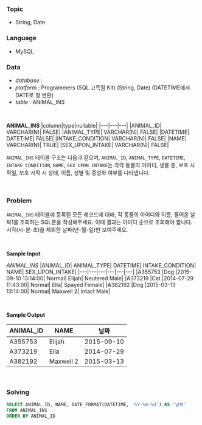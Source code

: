 ### Topic
- String, Date
  
### Language
- MySQL

### Data
- *database* : 
- *platform* : Programmers (SQL 고득점 Kit) (String, Date) (DATETIME에서 DATE로 형 변환)
- *table* : ANIMAL_INS

<br>

**ANIMAL_INS**
|column|type|nullable|
|---|---|---|
|ANIMAL_ID|	VARCHAR(N)|	FALSE|
|ANIMAL_TYPE|	VARCHAR(N)|	FALSE|
|DATETIME|	DATETIME|	FALSE|
|INTAKE_CONDITION|	VARCHAR(N)|	FALSE|
|NAME|	VARCHAR(N)|	TRUE|
|SEX_UPON_INTAKE|	VARCHAR(N)|	FALSE|

`ANIMAL_INS` 테이블 구조는 다음과 같으며, `ANIMAL_ID`, `ANIMAL_TYPE`, `DATETIME`, `INTAKE_CONDITION`, `NAME`, `SEX_UPON_INTAKE`는 각각 동물의 아이디, 생물 종, 보호 시작일, 보호 시작 시 상태, 이름, 성별 및 중성화 여부를 나타냅니다.

<br>

### Problem
`ANIMAL_INS` 테이블에 등록된 모든 레코드에 대해, 각 동물의 아이디와 이름, 들어온 날짜1를 조회하는 SQL문을 작성해주세요. 이때 결과는 아이디 순으로 조회해야 합니다. 시각(시-분-초)을 제외한 날짜(년-월-일)만 보여주세요.



<br>

**Sample Input**

*ANIMAL_INS*
|ANIMAL_ID|	ANIMAL_TYPE|	DATETIME|	INTAKE_CONDITION|	NAME|	SEX_UPON_INTAKE|
|---|---|---|---|---|---|
|A355753	|Dog	|2015-09-10 13:14:00|	Normal|	Elijah|	Neutered Male|
|A373219	|Cat	|2014-07-29 11:43:00|	Normal|	Ella|	Spayed Female|
|A382192	|Dog	|2015-03-13 13:14:00|	Normal|	Maxwell 2|	Intact Male|
  
<br>

**Sample Output**

|ANIMAL_ID|	NAME|	날짜|
|---|---|---|
|A355753|	Elijah|	2015-09-10|
|A373219|	Ella|	2014-07-29|
|A382192|	Maxwell 2|	2015-03-13|

<br>

### Solving

```sql
SELECT ANIMAL_ID, NAME, DATE_FORMAT(DATETIME, '%Y-%m-%d') AS '날짜'
FROM ANIMAL_INS
ORDER BY ANIMAL_ID
```
